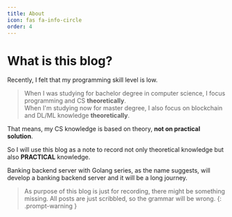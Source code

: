 ```yaml
---
title: About
icon: fas fa-info-circle
order: 4
---
```


# What is this blog?

Recently, I felt that my programming skill level is low.

> When I was studying for bachelor degree in computer science, I focus programming and CS **theoretically**.   
> When I'm studying now for master degree, I also focus on blockchain and DL/ML knowledge **theoretically**.

That means, my CS knowledge is based on theory, **not on practical solution**.

So I will use this blog as a note to record not only theoretical knowledge but also **PRACTICAL** knowledge.

Banking backend server with Golang series, as the name suggests, will develop a banking backend server and it will be a long journey.

> As purpose of this blog is just for recording, there might be something missing. All posts are just scribbled, so the grammar will be wrong.
{: .prompt-warning }